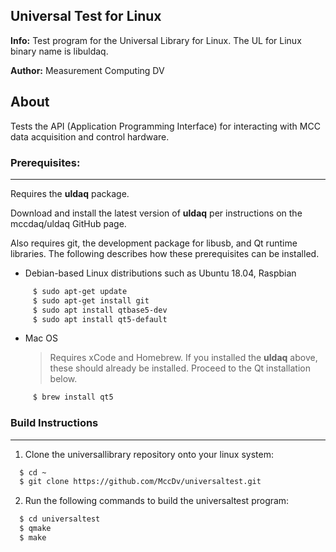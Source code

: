 ## Universal Test for Linux
**Info:** Test program for the Universal Library for Linux. The UL for Linux binary name is libuldaq.

**Author:** Measurement Computing DV

## About
Tests the API (Application Programming Interface) for interacting with MCC data acquisition and control hardware. 

### Prerequisites:
---------------
Requires the **uldaq** package.

Download and install the latest version of **uldaq** per instructions on the mccdaq/uldaq GitHub page.

Also requires git, the development package for libusb, and Qt runtime libraries. 
The following describes how these prerequisites can be installed.
  
  - Debian-based Linux distributions such as Ubuntu 18.04, Raspbian
  
```sh
     $ sudo apt-get update
     $ sudo apt-get install git
     $ sudo apt install qtbase5-dev
     $ sudo apt install qt5-default
```
  - Mac OS
       >Requires xCode and Homebrew. If you installed the **uldaq** above, these should already be installed. Proceed to the Qt installation below.
```sh
     $ brew install qt5
```

### Build Instructions
---------------------

1. Clone the universallibrary repository onto your linux system:
 
```sh
  $ cd ~
  $ git clone https://github.com/MccDv/universaltest.git
```
  
2. Run the following commands to build the universaltest program:

```sh
  $ cd universaltest
  $ qmake
  $ make
```


